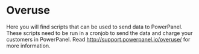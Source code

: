 # Overuse
Here you will find scripts that can be used to send data to PowerPanel.
These scripts need to be run in a cronjob to send the data and charge your customers in PowerPanel.
Read http://support.powerpanel.io/overuse/ for more information.
